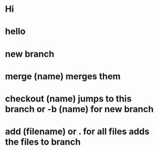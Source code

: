 # Hi

# hello

# new branch

# merge (name) merges them
# checkout (name) jumps to this branch or -b (name) for new branch
# add (filename) or . for all files adds the files to branch